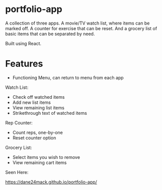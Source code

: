 # portfolio-app

A collection of three apps. A movie/TV watch list, where items can be marked off. A counter for exercise that can be reset. And a grocery list of basic items that can be separated by need. 

Built using React.

# Features

- Functioning Menu, can return to menu from each app

Watch List:
- Check off watched items
- Add new list items
- View remaining list items
- Strikethrough text of watched items 

Rep Counter:
- Count reps, one-by-one
- Reset counter option

Grocery List:
- Select items you wish to remove
- View remaining cart items

Seen Here:

https://dane24mack.github.io/portfolio-app/